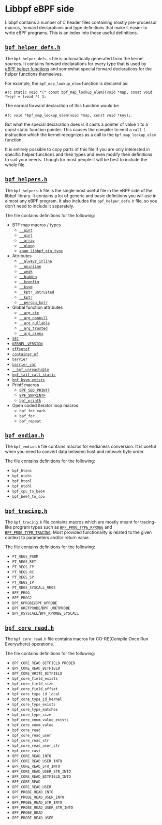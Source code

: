 # Libbpf eBPF side

Libbpf contains a number of C header files containing mostly pre-processor macros, forward declarations and type definitions that make it easier to write eBPF programs. This is an index into these useful definitions.

## [`bpf_helper_defs.h`](https://github.com/libbpf/libbpf/blob/master/src/bpf_helper_defs.h)

The `bpf_helper_defs.h` file is automatically generated from the kernel sources. It contains forward declarations for every type that is used by [eBPF helper functions](../../../linux/helper-function/index.md) and somewhat special forward declarations for the helper functions themselves.

For example, the `bpf_map_lookup_elem` function is declared as: 

`#!c static void *(* const bpf_map_lookup_elem)(void *map, const void *key) = (void *) 1;`

The normal forward declaration of this function would be 

`#!c void *bpf_map_lookup_elem(void *map, const void *key);`.

But what the special declaration does is it casts a pointer of value `1` to a const static function pointer. This causes the compiler to emit a `call 1` instruction which the kernel recognizes as a call to the `bpf_map_lookup_elem` function.

It is entirely possible to copy parts of this file if you are only interested in specific helper functions and their types and even modify their definitions to suit your needs. Though for most people it will be best to include the whole file.

## [`bpf_helpers.h`](https://github.com/libbpf/libbpf/blob/master/src/bpf_helpers.h)

The `bpf_helpers.h` file is the single most useful file in the eBPF side of the libbpf library. It contains a lot of
generic and basic definitions you will use in almost any eBPF program. It also includes the `bpf_helper_defs.h` file,
so you don't need to include it separately.

The file contains definitions for the following:

* BTF map macros / types
    * [`__uint`](__uint.md)
    * [`__uint`](__uint.md)
    * [`__array`](__array.md)
    * [`__ulong`](__ulong.md)
    * [`enum libbpf_pin_type`](enum-libbpf_pin_type.md)
* Attributes
    * [`__always_inline`](__always_inline.md)
    * [`__noinline`](__noinline.md)
    * [`__weak`](__weak.md)
    * [`__hidden`](__hidden.md)
    * [`__kconfig`](__kconfig.md)
    * [`__ksym`](__ksym.md)
    * [`__kptr_untrusted`](__kptr_untrusted.md)
    * [`__kptr`](__kptr.md)
    * [`__percpu_kptr`](__percpu_kptr.md)
* Global function attributes
    * [`__arg_ctx`](__arg_ctx.md)
    * [`__arg_nonnull`](__arg_nonnull.md)
    * [`__arg_nullable`](__arg_nullable.md)
    * [`__arg_trusted`](__arg_trusted.md)
    * [`__arg_arena`](__arg_arena.md)
* [`SEC`](SEC.md)
* [`KERNEL_VERSION`](KERNEL_VERSION.md)
* [`offsetof`](offsetof.md)
* [`container_of`](container_of.md)
* [`barrier`](barrier.md)
* [`barrier_var`](barrier_var.md)
* [`__bpf_unreachable`](__bpf_unreachable.md)
* [`bpf_tail_call_static`](bpf_tail_call_static.md)
* [`bpf_ksym_exists`](bpf_ksym_exists.md)
* <nospell>Printf macros</nospell>
    * [`BPF_SEQ_PRINTF`](bpf_seq_printf.md)
    * [`BPF_SNPRINTF`](bpf_snprintf.md)
    * [`bpf_printk`](bpf_printk.md)
* Open coded iterator loop macros
    * `bpf_for_each`
    * `bpf_for`
    * `bpf_repeat`

## [`bpf_endian.h`](https://github.com/libbpf/libbpf/blob/master/src/bpf_endian.h)

The `bpf_endian.h` file contains macros for endianess conversion. It is useful when you need to convert data between host and network byte order.

The file contains definitions for the following:

* `bpf_htons`
* `bpf_ntohs`
* `bpf_htonl`
* `bpf_ntohl`
* `bpf_cpu_to_be64`
* `bpf_be64_to_cpu`

## [`bpf_tracing.h`](https://github.com/libbpf/libbpf/blob/master/src/bpf_tracing.h)

The `bpf_tracing.h` file contains macros which are mostly meant for tracing-like program types such as [`BPF_PROG_TYPE_KPROBE`](../../../linux/program-type/BPF_PROG_TYPE_KPROBE.md) and [`BPF_PROG_TYPE_TRACING`](../../../linux/program-type/BPF_PROG_TYPE_TRACING.md). Most provided functionality is related to the given context to parameters and/or return value.

The file contains definitions for the following:

* `PT_REGS_PARM`
* `PT_REGS_RET`
* `PT_REGS_FP`
* `PT_REGS_RC`
* `PT_REGS_SP`
* `PT_REGS_IP`
* `PT_REGS_SYSCALL_REGS`
* `BPF_PROG`
* `BPF_PROG2`
* `BPF_KPROBE`/`BPF_UPROBE`
* `BPF_KRETPROBE`/`BPF_URETPROBE`
* `BPF_KSYSCALL`/`BPF_KPROBE_SYSCALL`

## [`bpf_core_read.h`](https://github.com/libbpf/libbpf/blob/master/src/bpf_core_read.h)

The `bpf_core_read.h` file contains macros for CO-RE(Compile Once Run Everywhere) operations.

The file contains definitions for the following:

* `BPF_CORE_READ_BITFIELD_PROBED`
* `BPF_CORE_READ_BITFIELD`
* `BPF_CORE_WRITE_BITFIELD`
* `bpf_core_field_exists`
* `bpf_core_field_size`
* `bpf_core_field_offset`
* `bpf_core_type_id_local`
* `bpf_core_type_id_kernel`
* `bpf_core_type_exists`
* `bpf_core_type_matches`
* `bpf_core_type_size`
* `bpf_core_enum_value_exists`
* `bpf_core_enum_value`
* `bpf_core_read`
* `bpf_core_read_user`
* `bpf_core_read_str`
* `bpf_core_read_user_str`
* `bpf_core_cast`
* `BPF_CORE_READ_INTO`
* `BPF_CORE_READ_USER_INTO`
* `BPF_CORE_READ_STR_INTO`
* `BPF_CORE_READ_USER_STR_INTO`
* `BPF_CORE_READ_BITFIELD_INTO`
* `BPF_CORE_READ`
* `BPF_CORE_READ_USER`
* `BPF_PROBE_READ_INTO`
* `BPF_PROBE_READ_USER_INTO`
* `BPF_PROBE_READ_STR_INTO`
* `BPF_PROBE_READ_USER_STR_INTO`
* `BPF_PROBE_READ`
* `BPF_PROBE_READ_USER`
